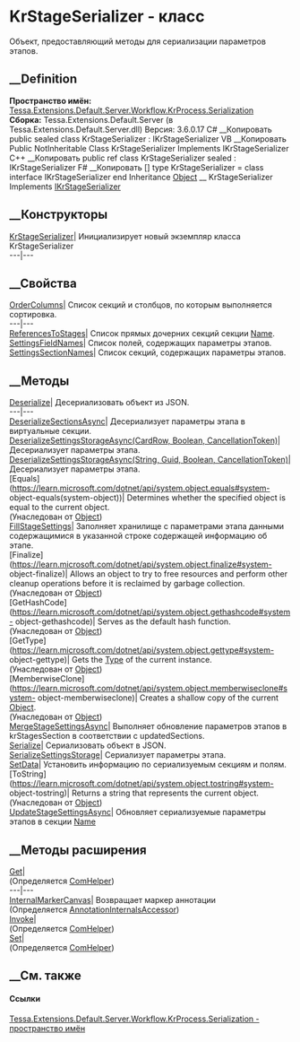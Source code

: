 # KrStageSerializer - класс
Объект, предоставляющий методы для сериализации параметров этапов.
## __Definition
 **Пространство имён:**
[Tessa.Extensions.Default.Server.Workflow.KrProcess.Serialization](N_Tessa_Extensions_Default_Server_Workflow_KrProcess_Serialization.htm)  
 **Сборка:** Tessa.Extensions.Default.Server (в
Tessa.Extensions.Default.Server.dll) Версия: 3.6.0.17
C# __Копировать
     public sealed class KrStageSerializer : IKrStageSerializer
VB __Копировать
     Public NotInheritable Class KrStageSerializer
    	Implements IKrStageSerializer
C++ __Копировать
     public ref class KrStageSerializer sealed : IKrStageSerializer
F# __Копировать
     [<SealedAttribute>]
    type KrStageSerializer = 
        class
            interface IKrStageSerializer
        end
Inheritance
    [Object](https://learn.microsoft.com/dotnet/api/system.object) __ KrStageSerializer
Implements
    [IKrStageSerializer](T_Tessa_Extensions_Default_Server_Workflow_KrProcess_Serialization_IKrStageSerializer.htm)
##  __Конструкторы
[KrStageSerializer](M_Tessa_Extensions_Default_Server_Workflow_KrProcess_Serialization_KrStageSerializer__ctor.htm)|
Инициализирует новый экземпляр класса KrStageSerializer  
---|---  
##  __Свойства
[OrderColumns](P_Tessa_Extensions_Default_Server_Workflow_KrProcess_Serialization_KrStageSerializer_OrderColumns.htm)|
Список секций и столбцов, по которым выполняется сортировка.  
---|---  
[ReferencesToStages](P_Tessa_Extensions_Default_Server_Workflow_KrProcess_Serialization_KrStageSerializer_ReferencesToStages.htm)|
Список прямых дочерних секций секции
[Name](F_Tessa_Extensions_Default_Shared_Workflow_KrProcess_KrConstants_KrStages_Name.htm).  
[SettingsFieldNames](P_Tessa_Extensions_Default_Server_Workflow_KrProcess_Serialization_KrStageSerializer_SettingsFieldNames.htm)|
Список полей, содержащих параметры этапов.  
[SettingsSectionNames](P_Tessa_Extensions_Default_Server_Workflow_KrProcess_Serialization_KrStageSerializer_SettingsSectionNames.htm)|
Список секций, содержащих параметры этапов.  
## __Методы
[Deserialize<T>](M_Tessa_Extensions_Default_Server_Workflow_KrProcess_Serialization_KrStageSerializer_Deserialize__1.htm)|
Десериализовать объект из JSON.  
---|---  
[DeserializeSectionsAsync](M_Tessa_Extensions_Default_Server_Workflow_KrProcess_Serialization_KrStageSerializer_DeserializeSectionsAsync.htm)|
Десериализует параметры этапа в виртуальные секции.  
[DeserializeSettingsStorageAsync(CardRow, Boolean,
CancellationToken)](M_Tessa_Extensions_Default_Server_Workflow_KrProcess_Serialization_KrStageSerializer_DeserializeSettingsStorageAsync_1.htm)|
Десериализует параметры этапа.  
[DeserializeSettingsStorageAsync(String, Guid, Boolean,
CancellationToken)](M_Tessa_Extensions_Default_Server_Workflow_KrProcess_Serialization_KrStageSerializer_DeserializeSettingsStorageAsync.htm)|
Десериализует параметры этапа.  
[Equals](https://learn.microsoft.com/dotnet/api/system.object.equals#system-
object-equals\(system-object\))| Determines whether the specified object is
equal to the current object.  
(Унаследован от
[Object](https://learn.microsoft.com/dotnet/api/system.object))  
[FillStageSettings](M_Tessa_Extensions_Default_Server_Workflow_KrProcess_Serialization_KrStageSerializer_FillStageSettings.htm)|
Заполняет хранилище с параметрами этапа данными содержащимися в указанной
строке содержащей информацию об этапе.  
[Finalize](https://learn.microsoft.com/dotnet/api/system.object.finalize#system-
object-finalize)| Allows an object to try to free resources and perform other
cleanup operations before it is reclaimed by garbage collection.  
(Унаследован от
[Object](https://learn.microsoft.com/dotnet/api/system.object))  
[GetHashCode](https://learn.microsoft.com/dotnet/api/system.object.gethashcode#system-
object-gethashcode)| Serves as the default hash function.  
(Унаследован от
[Object](https://learn.microsoft.com/dotnet/api/system.object))  
[GetType](https://learn.microsoft.com/dotnet/api/system.object.gettype#system-
object-gettype)| Gets the
[Type](https://learn.microsoft.com/dotnet/api/system.type) of the current
instance.  
(Унаследован от
[Object](https://learn.microsoft.com/dotnet/api/system.object))  
[MemberwiseClone](https://learn.microsoft.com/dotnet/api/system.object.memberwiseclone#system-
object-memberwiseclone)| Creates a shallow copy of the current
[Object](https://learn.microsoft.com/dotnet/api/system.object).  
(Унаследован от
[Object](https://learn.microsoft.com/dotnet/api/system.object))  
[MergeStageSettingsAsync](M_Tessa_Extensions_Default_Server_Workflow_KrProcess_Serialization_KrStageSerializer_MergeStageSettingsAsync.htm)|
Выполняет обновление параметров этапов в krStagesSection в соответствии с
updatedSections.  
[Serialize](M_Tessa_Extensions_Default_Server_Workflow_KrProcess_Serialization_KrStageSerializer_Serialize.htm)|
Сериализовать объект в JSON.  
[SerializeSettingsStorage](M_Tessa_Extensions_Default_Server_Workflow_KrProcess_Serialization_KrStageSerializer_SerializeSettingsStorage.htm)|
Сериализует параметры этапа.  
[SetData](M_Tessa_Extensions_Default_Server_Workflow_KrProcess_Serialization_KrStageSerializer_SetData.htm)|
Установить информацию по сериализуемым секциям и полям.  
[ToString](https://learn.microsoft.com/dotnet/api/system.object.tostring#system-
object-tostring)| Returns a string that represents the current object.  
(Унаследован от
[Object](https://learn.microsoft.com/dotnet/api/system.object))  
[UpdateStageSettingsAsync](M_Tessa_Extensions_Default_Server_Workflow_KrProcess_Serialization_KrStageSerializer_UpdateStageSettingsAsync.htm)|
Обновляет сериализуемые параметры этапов в секции
[Name](F_Tessa_Extensions_Default_Shared_Workflow_KrProcess_KrConstants_KrStages_Name.htm)  
##  __Методы расширения
[Get](M_Tessa_Extensions_Default_Client_EDS_ComHelper_Get.htm)|  
(Определяется
[ComHelper](T_Tessa_Extensions_Default_Client_EDS_ComHelper.htm))  
---|---  
[InternalMarkerCanvas](M_Tessa_UI_Views_Charting_Annotations_AnnotationInternalsAccessor_InternalMarkerCanvas.htm)|
Возвращает маркер аннотации  
(Определяется
[AnnotationInternalsAccessor](T_Tessa_UI_Views_Charting_Annotations_AnnotationInternalsAccessor.htm))  
[Invoke](M_Tessa_Extensions_Default_Client_EDS_ComHelper_Invoke.htm)|  
(Определяется
[ComHelper](T_Tessa_Extensions_Default_Client_EDS_ComHelper.htm))  
[Set](M_Tessa_Extensions_Default_Client_EDS_ComHelper_Set.htm)|  
(Определяется
[ComHelper](T_Tessa_Extensions_Default_Client_EDS_ComHelper.htm))  
##  __См. также
#### Ссылки
[Tessa.Extensions.Default.Server.Workflow.KrProcess.Serialization -
пространство
имён](N_Tessa_Extensions_Default_Server_Workflow_KrProcess_Serialization.htm)
